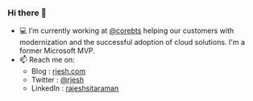 ### Hi there 👋

- 💻 I’m currently working at [@corebts](https://corebts.com) helping our customers with modernization and the successful adoption of cloud solutions. I'm a former Microsoft MVP.
- 📫 Reach me on:
  - Blog : [rjesh.com](https://rjesh.com)
  - Twitter : [@rjesh](https://twitter.com/rjesh)
  - LinkedIn : [rajeshsitaraman](https://www.linkedin.com/in/rajeshsitaraman)
